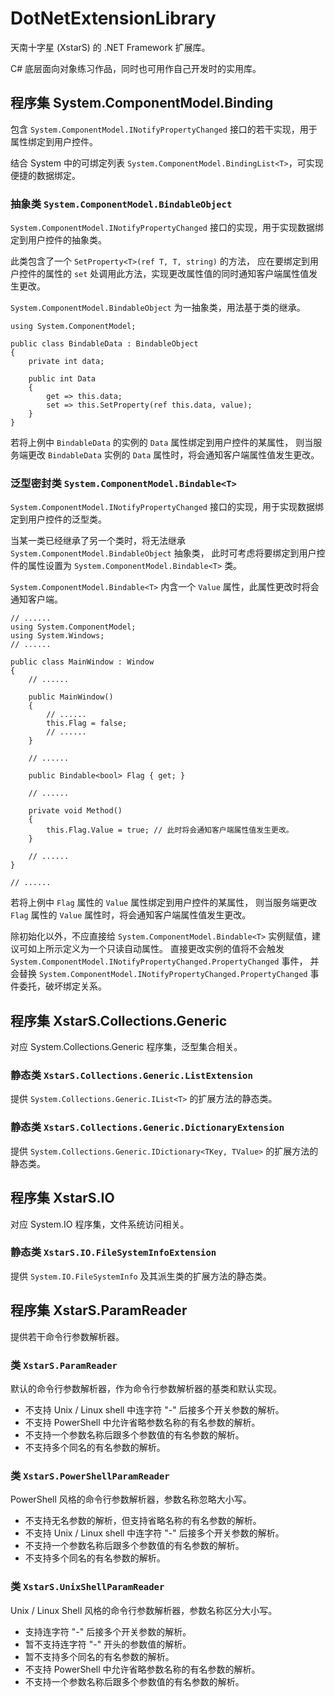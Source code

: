 # DotNetExtensionLibrary

天南十字星 (XstarS) 的 .NET Framework 扩展库。

C# 底层面向对象练习作品，同时也可用作自己开发时的实用库。

## 程序集 System.ComponentModel.Binding

包含 `System.ComponentModel.INotifyPropertyChanged` 接口的若干实现，用于属性绑定到用户控件。

结合 System 中的可绑定列表 `System.ComponentModel.BindingList<T>`，可实现便捷的数据绑定。

### 抽象类 `System.ComponentModel.BindableObject`

`System.ComponentModel.INotifyPropertyChanged` 接口的实现，用于实现数据绑定到用户控件的抽象类。

此类包含了一个 `SetProperty<T>(ref T, T, string)` 的方法，
应在要绑定到用户控件的属性的 `set` 处调用此方法，实现更改属性值的同时通知客户端属性值发生更改。

`System.ComponentModel.BindableObject` 为一抽象类，用法基于类的继承。

    using System.ComponentModel;

    public class BindableData : BindableObject
    {
        private int data;

        public int Data
        {
            get => this.data;
            set => this.SetProperty(ref this.data, value);
        }
    }

若将上例中 `BindableData` 的实例的 `Data` 属性绑定到用户控件的某属性，
则当服务端更改 `BindableData` 实例的 `Data` 属性时，将会通知客户端属性值发生更改。

### 泛型密封类 `System.ComponentModel.Bindable<T>`

`System.ComponentModel.INotifyPropertyChanged` 接口的实现，用于实现数据绑定到用户控件的泛型类。

当某一类已经继承了另一个类时，将无法继承 `System.ComponentModel.BindableObject` 抽象类，
此时可考虑将要绑定到用户控件的属性设置为 `System.ComponentModel.Bindable<T>` 类。

`System.ComponentModel.Bindable<T>` 内含一个 `Value` 属性，此属性更改时将会通知客户端。

    // ......
    using System.ComponentModel;
    using System.Windows;
    // ......

    public class MainWindow : Window
    {
        // ......

        public MainWindow()
        {
            // ......
            this.Flag = false;
            // ......
        }

        // ......

        public Bindable<bool> Flag { get; }

        // ......

        private void Method()
        {
            this.Flag.Value = true; // 此时将会通知客户端属性值发生更改。
        }

        // ......
    }

    // ......

若将上例中 `Flag` 属性的 `Value` 属性绑定到用户控件的某属性，
则当服务端更改 `Flag` 属性的 `Value` 属性时，将会通知客户端属性值发生更改。

除初始化以外，不应直接给 `System.ComponentModel.Bindable<T>` 实例赋值，建议可如上所示定义为一个只读自动属性。
直接更改实例的值将不会触发 `System.ComponentModel.INotifyPropertyChanged.PropertyChanged` 事件，
并会替换 `System.ComponentModel.INotifyPropertyChanged.PropertyChanged` 事件委托，破坏绑定关系。

## 程序集 XstarS.Collections.Generic

对应 System.Collections.Generic 程序集，泛型集合相关。

### 静态类 `XstarS.Collections.Generic.ListExtension`

提供 `System.Collections.Generic.IList<T>` 的扩展方法的静态类。

### 静态类 `XstarS.Collections.Generic.DictionaryExtension`

提供 `System.Collections.Generic.IDictionary<TKey, TValue>` 的扩展方法的静态类。

## 程序集 XstarS.IO

对应 System.IO 程序集，文件系统访问相关。

### 静态类 `XstarS.IO.FileSystemInfoExtension`

提供 `System.IO.FileSystemInfo` 及其派生类的扩展方法的静态类。

## 程序集 XstarS.ParamReader

提供若干命令行参数解析器。

### 类 `XstarS.ParamReader`

默认的命令行参数解析器，作为命令行参数解析器的基类和默认实现。

* 不支持 Unix / Linux shell 中连字符 "-" 后接多个开关参数的解析。
* 不支持 PowerShell 中允许省略参数名称的有名参数的解析。
* 不支持一个参数名称后跟多个参数值的有名参数的解析。
* 不支持多个同名的有名参数的解析。

### 类 `XstarS.PowerShellParamReader`

PowerShell 风格的命令行参数解析器，参数名称忽略大小写。

* 不支持无名参数的解析，但支持省略名称的有名参数的解析。
* 不支持 Unix / Linux shell 中连字符 "-" 后接多个开关参数的解析。
* 不支持一个参数名称后跟多个参数值的有名参数的解析。
* 不支持多个同名的有名参数的解析。

### 类 `XstarS.UnixShellParamReader`

Unix / Linux Shell 风格的命令行参数解析器，参数名称区分大小写。

* 支持连字符 "-" 后接多个开关参数的解析。
* 暂不支持连字符 "-" 开头的参数值的解析。
* 暂不支持多个同名的有名参数的解析。
* 不支持 PowerShell 中允许省略参数名称的有名参数的解析。
* 不支持一个参数名称后跟多个参数值的有名参数的解析。
